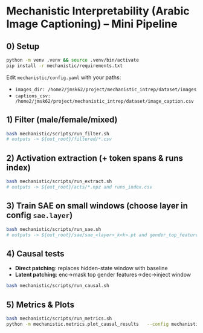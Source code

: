 # Mechanistic Interpretability (Arabic Image Captioning) – Mini Pipeline

## 0) Setup
```bash
python -m venv .venv && source .venv/bin/activate
pip install -r mechanistic/requirements.txt
```

Edit `mechanistic/config.yaml` with your paths:
- `images_dir: /home2/jmsk62/project/mechanistic_intrep/dataset/images`
- `captions_csv: /home2/jmsk62/project/mechanistic_intrep/dataset/image_caption.csv`

## 1) Filter (male/female/mixed)
```bash
bash mechanistic/scripts/run_filter.sh
# outputs -> ${out_root}/filtered/*.csv
```

## 2) Activation extraction (+ token spans & runs index)
```bash
bash mechanistic/scripts/run_extract.sh
# outputs -> ${out_root}/acts/*.npz and runs_index.csv
```

## 3) Train SAE on small windows (choose layer in config `sae.layer`)
```bash
bash mechanistic/scripts/run_sae.sh
# outputs -> ${out_root}/sae/sae_<layer>_k<k>.pt and gender_top_features.csv
```

## 4) Causal tests
- **Direct patching**: replaces hidden-state window with baseline
- **Latent patching**: enc->mask top gender features->dec->inject window
```bash
bash mechanistic/scripts/run_causal.sh
```

## 5) Metrics & Plots
```bash
bash mechanistic/scripts/run_metrics.sh
python -m mechanistic.metrics.plot_causal_results   --config mechanistic/config.yaml   --before_csv ${out_root}/metrics/bias_metrics_runs_before.csv   --after_csv  ${out_root}/metrics/bias_metrics_runs_after.csv
```
